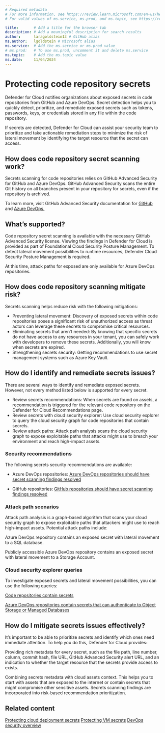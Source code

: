 ```yaml
---
# Required metadata
# For more information, see https://review.learn.microsoft.com/en-us/help/platform/learn-editor-add-metadata?branch=main
# For valid values of ms.service, ms.prod, and ms.topic, see https://review.learn.microsoft.com/en-us/help/platform/metadata-taxonomies?branch=main

title:       # Add a title for the browser tab
description: # Add a meaningful description for search results
author:      laragoldstein13 # GitHub alias
ms.author:   lgoldstein # Microsoft alias
ms.service:  # Add the ms.service or ms.prod value
# ms.prod:   # To use ms.prod, uncomment it and delete ms.service
ms.topic:    # Add the ms.topic value
ms.date:     11/04/2024
---
```



# Protecting code repository secrets

Defender for Cloud notifies organizations about exposed secrets in code repositories from GitHub and Azure DevOps. Secret detection helps you to quickly detect, prioritize, and remediate exposed secrets such as tokens, passwords, keys, or credentials stored in any file within the code repository. 

If secrets are detected, Defender for Cloud can assist your security team to prioritize and take actionable remediation steps to minimize the risk of lateral movement by identifying the target resource that the secret can access. 

## How does code repository secret scanning work?

Secrets scanning for code repositories relies on GitHub Advanced Security for GitHub and Azure DevOps. GitHub Advanced Security scans the entire Git history on all branches present in your repository for secrets, even if the repository is archived. 

To learn more, visit GitHub Advanced Security documentation for [GitHub](https://docs.github.com/en/enterprise-cloud@latest/code-security/secret-scanning/introduction/about-secret-scanning) and [Azure DevOps.](/azure/devops/repos/security/github-advanced-security-secret-scanning?view=azure-devops)  

## What’s supported?

Code repository secret scanning is available with the necessary GitHub Advanced Security license. Viewing the findings in Defender for Cloud is provided as part of Foundational Cloud Security Posture Management. To detect lateral movement possibilities to runtime resources, Defender Cloud Security Posture Management is required.  

At this time, attack paths for exposed are only available for Azure DevOps repositories.  

## How does code repository scanning mitigate risk?

Secrets scanning helps reduce risk with the following mitigations: 
- Preventing lateral movement: Discovery of exposed secrets within code repositories poses a significant risk of unauthorized access as threat actors can leverage these secrets to compromise critical resources. 
- Eliminating secrets that aren’t needed: By knowing that specific secrets do not have access to any resources in your tenant, you can safely work with developers to remove these secrets. Additionally, you will know when secrets are expired. 
- Strengthening secrets security: Getting recommendations to use secret management systems such as Azure Key Vault. 

## How do I identify and remediate secrets issues?

There are several ways to identify and remediate exposed secrets. However, not every method listed below is supported for every secret. 
- Review secrets recommendations: When secrets are found on assets, a recommendation is triggered for the relevant code repository on the Defender for Cloud Recommendations page.  
- Review secrets with cloud security explorer: Use cloud security explorer to query the cloud security graph for code repositories that contain secrets.  
- Review attack paths: Attack path analysis scans the cloud security graph to expose exploitable paths that attacks might use to breach your environment and reach high-impact assets.  

### Security recommendations

The following secrets security recommendations are available: 

- Azure DevOps repositories: [Azure DevOps repositories should have secret scanning findings resolved](https://portal.azure.com/#view/Microsoft_Azure_Security/GenericRecommendationDetailsWithRulesBlade/assessmentKey/b5ef903f-8655-473b-9784-4f749eeb25c6) 

- GitHub repositories: [GitHub repositories should have secret scanning findings resolved](https://ms.portal.azure.com/#view/Microsoft_Azure_Security/GenericRecommendationDetailsWithRulesBlade/assessmentKey/dd98425c-1407-40cc-8a2c-da5d0a2f80da) 

### Attack path scenarios

Attack path analysis is a graph-based algorithm that scans your cloud security graph to expose exploitable paths that attackers might use to reach high-impact assets. Potential attack paths include: 

Azure DevOps repository contains an exposed secret with lateral movement to a SQL database. 

Publicly accessible Azure DevOps repository contains an exposed secret with lateral movement to a Storage Account.  

### Cloud security explorer queries

To investigate exposed secrets and lateral movement possibilities, you can use the following queries:  

[Code repositories contain secrets](https://portal.azure.com/#view/Microsoft_Azure_Security/SecurityGraph.ReactView/query/%7B%22type%22%3A%22securitygraphquery%22%2C%22version%22%3A2%2C%22properties%22%3A%7B%22source%22%3A%7B%22type%22%3A%22datasource%22%2C%22properties%22%3A%7B%22sources%22%3A%5B%7B%22type%22%3A%22family%22%2C%22properties%22%3A%7B%22source%22%3A%22code_repository%22%7D%7D%5D%2C%22conditions%22%3A%7B%22type%22%3A%22conditiongroup%22%2C%22properties%22%3A%7B%22operator%22%3A%22and%22%2C%22conditions%22%3A%5B%7B%22type%22%3A%22connection%22%2C%22properties%22%3A%7B%22name%22%3A%22contains%22%2C%22direction%22%3A%22outgoing%22%2C%22target%22%3A%7B%22type%22%3A%22datasource%22%2C%22properties%22%3A%7B%22sources%22%3A%5B%7B%22type%22%3A%22family%22%2C%22properties%22%3A%7B%22source%22%3A%22connection_string%22%7D%7D%2C%7B%22type%22%3A%22family%22%2C%22properties%22%3A%7B%22source%22%3A%22key%22%7D%7D%2C%7B%22type%22%3A%22family%22%2C%22properties%22%3A%7B%22source%22%3A%22sas_token%22%7D%7D%5D%7D%7D%7D%7D%5D%7D%7D%7D%7D%7D%7D) 

[Azure DevOps repositories contain secrets that can authenticate to Object Storage or Managed Databases](https://portal.azure.com/#view/Microsoft_Azure_Security/SecurityGraph.ReactView/query/%7B%22type%22%3A%22securitygraphquery%22%2C%22version%22%3A2%2C%22properties%22%3A%7B%22source%22%3A%7B%22type%22%3A%22datasource%22%2C%22properties%22%3A%7B%22sources%22%3A%5B%7B%22type%22%3A%22entity%22%2C%22properties%22%3A%7B%22source%22%3A%22azuredevopsrepository%22%7D%7D%5D%2C%22conditions%22%3A%7B%22type%22%3A%22conditiongroup%22%2C%22properties%22%3A%7B%22operator%22%3A%22and%22%2C%22conditions%22%3A%5B%7B%22type%22%3A%22connection%22%2C%22properties%22%3A%7B%22name%22%3A%22contains%22%2C%22direction%22%3A%22outgoing%22%2C%22target%22%3A%7B%22type%22%3A%22datasource%22%2C%22properties%22%3A%7B%22sources%22%3A%5B%7B%22type%22%3A%22family%22%2C%22properties%22%3A%7B%22source%22%3A%22connection_string%22%7D%7D%2C%7B%22type%22%3A%22family%22%2C%22properties%22%3A%7B%22source%22%3A%22sas_token%22%7D%7D%5D%2C%22conditions%22%3A%7B%22type%22%3A%22conditiongroup%22%2C%22properties%22%3A%7B%22operator%22%3A%22and%22%2C%22conditions%22%3A%5B%7B%22type%22%3A%22connection%22%2C%22properties%22%3A%7B%22name%22%3A%22can%20authenticate%20to%22%2C%22direction%22%3A%22outgoing%22%2C%22target%22%3A%7B%22type%22%3A%22datasource%22%2C%22properties%22%3A%7B%22sources%22%3A%5B%7B%22type%22%3A%22family%22%2C%22properties%22%3A%7B%22source%22%3A%22managed_database%22%7D%7D%2C%7B%22type%22%3A%22family%22%2C%22properties%22%3A%7B%22source%22%3A%22object_storage%22%7D%7D%5D%7D%7D%7D%7D%5D%7D%7D%7D%7D%7D%7D%5D%7D%7D%7D%7D%7D%7D) 


## How do I mitigate secrets issues effectively?

It’s important to be able to prioritize secrets and identify which ones need immediate attention. To help you do this, Defender for Cloud provides: 

Providing rich metadata for every secret, such as the file path, line number, column, commit hash, file URL, GitHub Advanced Security alert URL, and an indication to whether the target resource that the secrets provide access to exists. 

Combining secrets metadata with cloud assets context. This helps you to start with assets that are exposed to the internet or contain secrets that might compromise other sensitive assets. Secrets scanning findings are incorporated into risk-based recommendation prioritization. 

## Related content
[Protecting cloud deployment secrets](secrets-scanning-cloud-deployment.md)
[Protecting VM secrets](secrets-scanning-servers.md)
[DevOps security overview](defender-for-devops-introduction.md)